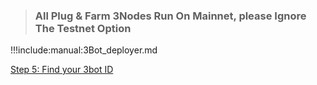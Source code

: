 > ### All Plug & Farm 3Nodes Run On Mainnet, please Ignore The Testnet Option
!!!include:manual:3Bot_deployer.md

[Step 5: Find your 3bot ID](finding_3bot_id.md)